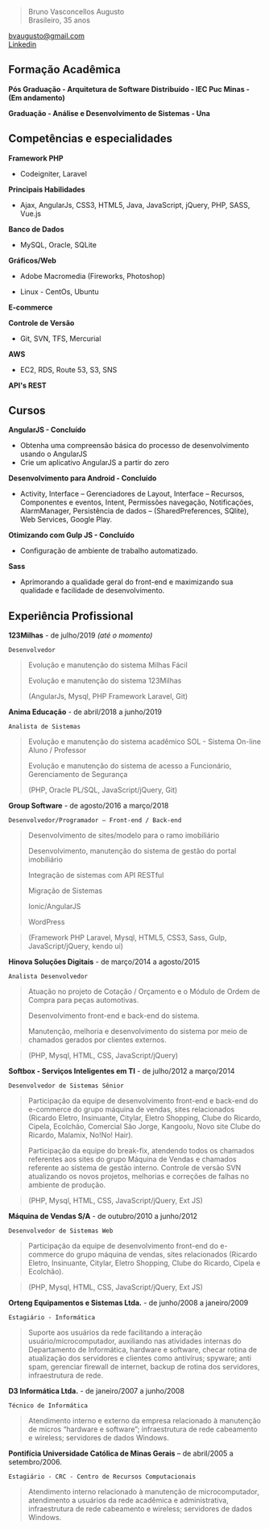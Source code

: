>Bruno Vasconcellos Augusto     
>Brasileiro, 35 anos    

[bvaugusto@gmail.com](bvaugusto@gmail.com)      
[Linkedin](https://www.linkedin.com/in/bvaugusto)      

## Formação Acadêmica

**Pós Graduação - Arquitetura de Software Distribuído - IEC Puc Minas - (Em andamento)**

**Graduação - Análise e Desenvolvimento de Sistemas - Una**

## Competências e especialidades

**Framework PHP**
* Codeigniter, Laravel

**Principais Habilidades**
* Ajax, AngularJs, CSS3, HTML5, Java, JavaScript, jQuery, PHP, SASS, Vue.js

**Banco de Dados**
* MySQL, Oracle, SQLite

**Gráficos/Web**
* Adobe Macromedia (Fireworks, Photoshop)

* Linux - CentOs, Ubuntu

**E-commerce**

**Controle de Versão**
* Git, SVN, TFS, Mercurial

**AWS**
* EC2, RDS, Route 53, S3, SNS

**API's REST**

## Cursos

**AngularJS - Concluído**
* Obtenha uma compreensão básica do processo de desenvolvimento usando o AngularJS
* Crie um aplicativo AngularJS a partir do zero

**Desenvolvimento para Android - Concluído**
* Activity, Interface – Gerenciadores de Layout, Interface –
Recursos, Componentes e eventos, Intent, Permissões navegação, Notificações, AlarmManager, 
Persistência de dados – (SharedPreferences, SQlite), Web Services, Google Play.

**Otimizando com Gulp JS - Concluído**
*  Configuração de ambiente de trabalho automatizado.

**Sass**
*  Aprimorando a qualidade geral do front-end e maximizando sua qualidade e facilidade de desenvolvimento.

## Experiência Profissional

**123Milhas** - de julho/2019 *(até o momento)*

    Desenvolvedor
>Evolução e manutenção do sistema Milhas Fácil
>
>Evolução e manutenção do sistema 123Milhas
>
>(AngularJs, Mysql, PHP Framework Laravel, Git)

**Anima Educação** - de abril/2018 a junho/2019

    Analista de Sistemas
>Evolução e manutenção do sistema acadêmico SOL - Sistema On-line Aluno / Professor
>
>Evolução e manutenção do sistema de acesso a Funcionário, Gerenciamento de Segurança
>
>(PHP, Oracle PL/SQL, JavaScript/jQuery, Git)

**Group Software** - de agosto/2016 a março/2018

    Desenvolvedor/Programador – Front-end / Back-end
>Desenvolvimento de sites/modelo para o ramo imobiliário
>
>Desenvolvimento, manutenção do sistema de gestão do portal imobiliário
>
>Integração de sistemas com API RESTful
>
>Migração de Sistemas
>
>Ionic/AngularJS
>
>WordPress

>(Framework PHP Laravel, Mysql, HTML5, CSS3, Sass, Gulp, JavaScript/jQuery, kendo ui)

**Hinova Soluções Digitais** - de março/2014 a agosto/2015

    Analista Desenvolvedor
>Atuação no projeto de Cotação / Orçamento e o Módulo de Ordem de Compra para peças automotivas.
>
>Desenvolvimento front-end e back-end do sistema.
>
>Manutenção, melhoria e desenvolvimento do sistema por meio de chamados gerados por clientes externos.

>(PHP, Mysql, HTML, CSS, JavaScript/jQuery)

**Softbox - Serviços Inteligentes em TI** - de julho/2012 a março/2014

    Desenvolvedor de Sistemas Sênior
>Participação da equipe de desenvolvimento front-end e back-end do e-commerce do grupo máquina de vendas, sites 
relacionados (Ricardo Eletro, Insinuante, Citylar, Eletro Shopping, Clube do Ricardo, Cipela, Ecolchão, 
Comercial São Jorge, Kangoolu, Novo site Clube do Ricardo, Malamix, No!No! Hair).
>
>Participação da equipe do break-fix, atendendo todos os chamados referentes aos sites do grupo Máquina de Vendas e 
chamados referente ao sistema de gestão interno. Controle de versão SVN atualizando os novos projetos, melhorias e 
correções de falhas no ambiente de produção.

>(PHP, Mysql, HTML, CSS, JavaScript/jQuery, Ext JS)

**Máquina de Vendas S/A** - de outubro/2010 a junho/2012
    
    Desenvolvedor de Sistemas Web
>Participação da equipe de desenvolvimento front-end do e-commerce do grupo máquina de vendas, sites relacionados 
(Ricardo Eletro, Insinuante, Citylar, Eletro Shopping, Clube do Ricardo, Cipela e Ecolchão).

>(PHP, Mysql, HTML, CSS, JavaScript/jQuery, Ext JS)

**Orteng Equipamentos e Sistemas Ltda.** - de junho/2008 a janeiro/2009

    Estagiário - Informática
>Suporte aos usuários da rede facilitando a interação usuário/microcomputador, auxiliando nas atividades internas do 
Departamento de Informática, hardware e software, checar rotina de atualização dos servidores e clientes como antivírus; 
spyware; anti spam, gerenciar firewall de internet, backup de rotina dos servidores, infraestrutura de rede.

**D3 Informática Ltda.** - de janeiro/2007 a junho/2008

    Técnico de Informática
>Atendimento interno e externo da empresa relacionado à manutenção de micros “hardware e software”; infraestrutura 
de rede cabeamento e wireless; servidores de dados Windows.

**Pontifícia Universidade Católica de Minas Gerais** – de abril/2005 a
setembro/2006.

    Estagiário - CRC - Centro de Recursos Computacionais
>Atendimento interno relacionado à manutenção de microcomputador, atendimento a usuários da rede acadêmica 
e administrativa, infraestrutura de rede cabeamento e wireless; servidores de dados Windows.
